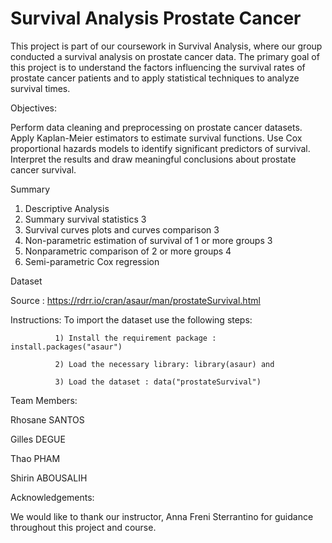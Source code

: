 # Survival Analysis Prostate Cancer

This project is part of our coursework in Survival Analysis, where our group conducted a survival analysis on prostate cancer data. The primary goal of this project is to understand the factors influencing the survival rates of prostate cancer patients and to apply statistical techniques to analyze survival times.

Objectives:

Perform data cleaning and preprocessing on prostate cancer datasets.
Apply Kaplan-Meier estimators to estimate survival functions.
Use Cox proportional hazards models to identify significant predictors of survival.
Interpret the results and draw meaningful conclusions about prostate cancer survival.

Summary 
​​
1) Descriptive Analysis 
2)	Summary survival statistics	3
3)	Survival curves plots and curves comparison	3
4)	Non-parametric estimation of survival of 1 or more groups	3
5)	Nonparametric comparison of 2 or more groups	4
6)	Semi-parametric Cox regression


Dataset

Source : https://rdrr.io/cran/asaur/man/prostateSurvival.html

Instructions: To import the dataset use the following steps: 

              1) Install the requirement package : install.packages("asaur")
              
              2) Load the necessary library: library(asaur) and
              
              3) Load the dataset : data("prostateSurvival")


Team Members:

Rhosane SANTOS

Gilles DEGUE

Thao PHAM 

Shirin ABOUSALIH




Acknowledgements:

We would like to thank our instructor, Anna Freni Sterrantino for guidance throughout this project and course.
